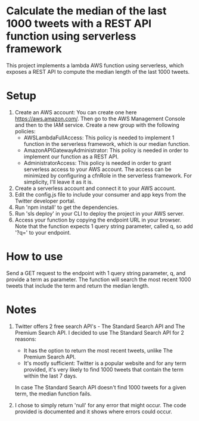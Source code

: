 # Calculate the median of the last 1000 tweets with a REST API function using serverless framework

This project implements a lambda AWS function using serverless, which exposes a REST API to compute the median length of the last 1000 tweets.

# Setup

1) Create an AWS account: 
  You can create one here https://aws.amazon.com/. Then go to the AWS Management Console and then to the IAM service. Create a new group     with the following policies:
      - AWSLambdaFullAccess: This policy is needed to implement 1 function in the serverless framework, which is our median function.
      - AmazonAPIGatewayAdministrator: This policy is needed in order to implement our function as a REST API.
      - AdministratorAccess: This policy is needed in order to grant serverless access to your AWS account. The access can be minimized by         configuring a cfnRole in the serverless framework. For simplicity, I'll leave it as it is.
2) Create a serverless account and connect it to your AWS account.      
3) Edit the config.js file to include your consumer and app keys from the Twitter developer portal.
4) Run 'npm install' to get the dependencies.
5) Run 'sls deploy' in your CLI to deploy the project in your AWS server.
6) Access your function by copying the endpoint URL in your browser. 
   Note that the function expects 1 query string parameter, called q, so add '?q=<term>' to your endpoint.
  
# How to use

Send a GET request to the endpoint with 1 query string parameter, q, and provide a term as parameter. The function will search the most recent 1000 tweets that include the term and return the median length.

# Notes

1) Twitter offers 2 free search API's - The Standard Search API and The Premium Search API.
   I decided to use The Standard Search API for 2 reasons:
      - It has the option to return the most recent tweets, unlike The Premium Search API.
      - It's mostly sufficient: Twitter is a popular website and for any term provided, it's very likely to find 1000 tweets that contain           the term within the last 7 days.
      
   In case The Standard Search API doesn't find 1000 tweets for a given term, the median function fails.
2) I chose to simply return 'null' for any error that might occur. The code provided is documented and it shows where errors could occur.


